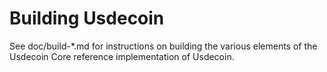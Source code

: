 Building Usdecoin
================

See doc/build-*.md for instructions on building the various
elements of the Usdecoin Core reference implementation of Usdecoin.
